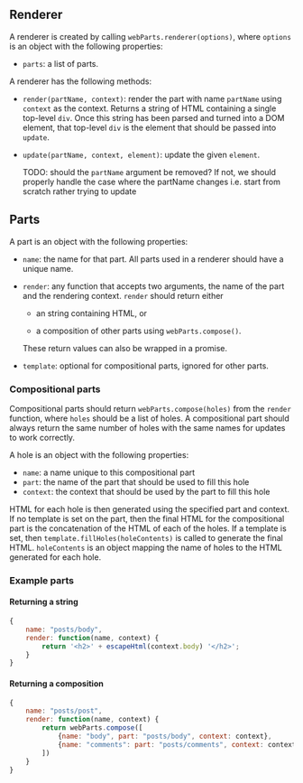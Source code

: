 ## Renderer

A renderer is created by calling `webParts.renderer(options)`,
where `options` is an object with the following properties:

* `parts`: a list of parts.

A renderer has the following methods:

* `render(partName, context)`: render the part with name `partName` using `context` as the context.
  Returns a string of HTML containing a single top-level `div`.
  Once this string has been parsed and turned into a DOM element,
  that top-level `div` is the element that should be passed into `update`.

* `update(partName, context, element)`: update the given `element`.

  TODO: should the `partName` argument be removed?
  If not, we should properly handle the case where the partName changes
  i.e. start from scratch rather trying to update

## Parts

A part is an object with the following properties:

* `name`: the name for that part.
  All parts used in a renderer should have a unique name.

* `render`: any function that accepts two arguments,
  the name of the part and the rendering context.
  `render` should return either

    * an string containing HTML, or

    * a composition of other parts using `webParts.compose()`.

  These return values can also be wrapped in a promise.

* `template`: optional for compositional parts, ignored for other parts.

### Compositional parts

Compositional parts should return `webParts.compose(holes)` from the `render` function,
where `holes` should be a list of holes.
A compositional part should always return the same number of holes with the same names for updates to work correctly.

A hole is an object with the following properties:

* `name`: a name unique to this compositional part
* `part`: the name of the part that should be used to fill this hole
* `context`: the context that should be used by the part to fill this hole

HTML for each hole is then generated using the specified part and context.
If no template is set on the part,
then the final HTML for the compositional part is the concatenation of the HTML of each of the holes.
If a template is set,
then `template.fillHoles(holeContents)` is called to generate the final HTML.
`holeContents` is an object mapping the name of holes to the HTML generated for each hole.

### Example parts

#### Returning a string

```javascript
{
    name: "posts/body",
    render: function(name, context) {
        return '<h2>' + escapeHtml(context.body) '</h2>';
    }
}
```

#### Returning a composition

```javascript
{
    name: "posts/post",
    render: function(name, context) {
        return webParts.compose([
            {name: "body", part: "posts/body", context: context},
            {name: "comments": part: "posts/comments", context: context.comments}
        ])
    }
}
```
